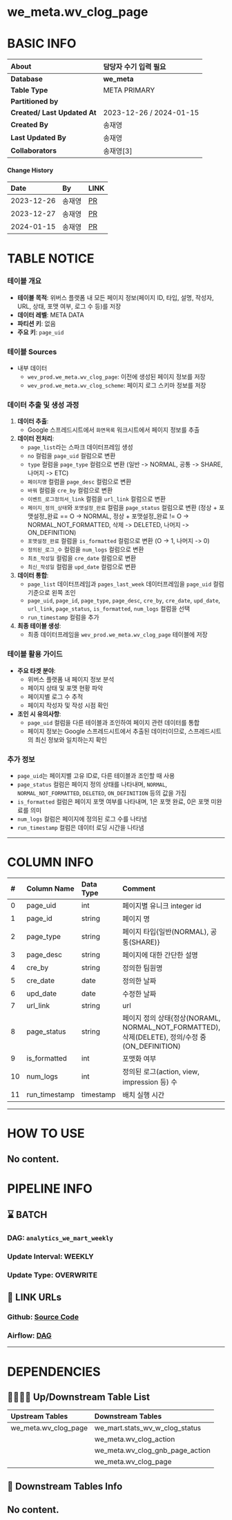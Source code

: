 we_meta.wv_clog_page
====================

# BASIC INFO

|**About**| 담당자 수기 입력 필요 |
| :--- | :--- |
|**Database**|**we_meta**|
|**Table Type**|META PRIMARY|
|**Partitioned by**| |
|**Created/ Last Updated At**|2023-12-26 / 2024-01-15|
|**Created By**|송재영|
|**Last Updated By**|송재영|
|**Collaborators**|송재영[3]|

#### Change History
|**Date**|**By**|**LINK**|
| :--- | :--- | :--- |
|2023-12-26|송재영|[PR](https://github.com/benxcorp/databricks/commit/aa3014ed607e444346d48145faa81fd497357e0a)|
|2023-12-27|송재영|[PR](https://github.com/benxcorp/databricks/commit/c89b466d69bf789ddc916af8fdde7c3392962747)|
|2024-01-15|송재영|[PR](https://github.com/benxcorp/databricks/commit/06bcae095ec7ba460d2c5b9b5fafe96376234e18)|


# TABLE NOTICE

### 테이블 개요

* **테이블 목적**: 위버스 플랫폼 내 모든 페이지 정보(페이지 ID, 타입, 설명, 작성자, URL, 상태, 포맷 여부, 로그 수 등)를 저장
* **데이터 레벨**: META DATA
* **파티션 키**: 없음
* **주요 키**: `page_uid`

### 테이블 Sources
* 내부 데이터
    * `wev_prod.we_meta.wv_clog_page`: 이전에 생성된 페이지 정보를 저장
    * `wev_prod.we_meta.wv_clog_scheme`: 페이지 로그 스키마 정보를 저장

### 데이터 추출 및 생성 과정

1. **데이터 추출**:
    * Google 스프레드시트에서 `화면목록` 워크시트에서 페이지 정보를 추출
2. **데이터 전처리**:
    * `page_list`라는 스파크 데이터프레임 생성
    * `no` 컬럼을 `page_uid` 컬럼으로 변환
    * `type` 컬럼을 `page_type` 컬럼으로 변환 (일반 -> NORMAL, 공통 -> SHARE, 나머지 -> ETC)
    * `페이지명` 컬럼을 `page_desc` 컬럼으로 변환
    * `바꿔` 컬럼을 `cre_by` 컬럼으로 변환
    * `이벤트_로그정의서_link` 컬럼을 `url_link` 컬럼으로 변환
    * `페이지_정의_상태`와 `포맷설정_완료` 컬럼을 `page_status` 컬럼으로 변환 (정상 + 포맷설정_완료 == O -> NORMAL, 정상 + 포맷설정_완료 != O -> NORMAL_NOT_FORMATTED, 삭제 -> DELETED, 나머지 -> ON_DEFINITION)
    * `포맷설정_완료` 컬럼을 `is_formatted` 컬럼으로 변환 (O -> 1, 나머지 -> 0)
    * `정의된_로그_수` 컬럼을 `num_logs` 컬럼으로 변환
    * `최초_작성일` 컬럼을 `cre_date` 컬럼으로 변환
    * `최신_작성일` 컬럼을 `upd_date` 컬럼으로 변환
3. **데이터 통합**:
    * `page_list` 데이터프레임과 `pages_last_week` 데이터프레임을 `page_uid` 컬럼 기준으로 왼쪽 조인
    * `page_uid`, `page_id`, `page_type`, `page_desc`, `cre_by`, `cre_date`, `upd_date`, `url_link`, `page_status`, `is_formatted`, `num_logs` 컬럼을 선택
    * `run_timestamp` 컬럼을 추가
4. **최종 테이블 생성**:
    * 최종 데이터프레임을 `wev_prod.we_meta.wv_clog_page` 테이블에 저장

### 테이블 활용 가이드

* **주요 타겟 분야**:
    * 위버스 플랫폼 내 페이지 정보 분석
    * 페이지 상태 및 포맷 현황 파악
    * 페이지별 로그 수 추적
    * 페이지 작성자 및 작성 시점 확인
* **조인 시 유의사항**:
    * `page_uid` 컬럼을 다른 테이블과 조인하여 페이지 관련 데이터를 통합
    * 페이지 정보는 Google 스프레드시트에서 추출된 데이터이므로, 스프레드시트의 최신 정보와 일치하는지 확인

### 추가 정보

* `page_uid`는 페이지별 고유 ID로, 다른 테이블과 조인할 때 사용
* `page_status` 컬럼은 페이지 정의 상태를 나타내며, `NORMAL`, `NORMAL_NOT_FORMATTED`, `DELETED`, `ON_DEFINITION` 등의 값을 가짐
* `is_formatted` 컬럼은 페이지 포맷 여부를 나타내며, 1은 포맷 완료, 0은 포맷 미완료를 의미
* `num_logs` 컬럼은 페이지에 정의된 로그 수를 나타냄
* `run_timestamp` 컬럼은 데이터 로딩 시간을 나타냄
---
# COLUMN INFO

|#|Column Name|Data Type|Comment|
| :--- | :--- | :--- | :--- |
|0|page_uid|int|페이지별 유니크 integer id|
|1|page_id|string|페이지 명|
|2|page_type|string|페이지 타입{일반(NORMAL), 공통(SHARE)}|
|3|page_desc|string|페이지에 대한 간단한 설명|
|4|cre_by|string|정의한 팀원명|
|5|cre_date|date|정의한 날짜|
|6|upd_date|date|수정한 날짜|
|7|url_link|string|url|
|8|page_status|string|페이지 정의 상태{정상(NORAML, NORMAL_NOT_FORMATTED), 삭제(DELETE), 정의/수정 중(ON_DEFINITION)|
|9|is_formatted|int|포맷화 여부|
|10|num_logs|int|정의된 로그(action, view, impression 등) 수|
|11|run_timestamp|timestamp|배치 실행 시간|


---
# HOW TO USE

No content.
---
# PIPELINE INFO

## ⌛️ BATCH

### DAG: `analytics_we_mart_weekly`

### Update Interval: WEEKLY

### Update Type: OVERWRITE

## 📍 LINK URLs

### Github: [Source Code](https://github.com/benxcorp/databricks/blob/main/src/data_analytics/meta/we_meta/wv_clog_page.py)

### Airflow: [DAG](https://github.com/benxcorp/dp-airflow/blob/main/dags/utils/dynamic_dag/wev/task_list/analytics_we_mart_weekly.py)


---
# DEPENDENCIES

## 👨‍👩‍👧‍👦 Up/Downstream Table List

|Upstream Tables|Downstream Tables|
| :--- | :--- |
|we_meta.wv_clog_page|we_mart.stats_wv_w_clog_status|
| |we_meta.wv_clog_action|
| |we_meta.wv_clog_gnb_page_action|
| |we_meta.wv_clog_page|

## 🐤 Downstream Tables Info

No content.
---